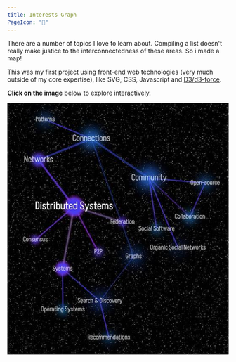 ```yaml
---
title: Interests Graph
PageIcon: "🧬"
---
```


There are a number of topics I love to learn about.
Compiling a list doesn't really make justice to the interconnectedness of these areas.
So i made a map!

This was my first project using front-end web technologies (very much outside of my core expertise), like SVG, CSS,  Javascript and [D3/d3-force](https://github.com/d3/d3-force).

**Click on the image** below to explore interactively.

[![Interest Graph (2022)](./2022.jpg)](./2022)
